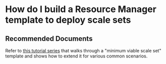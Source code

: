 <properties
    pageTitle="How do I build a Resource Manager template to deploy scale sets"
    description="How do I build a Resource Manager template to deploy scale sets"
    service="microsoft.compute"
    resource="virtualmachinescalesets"
    authors="scottAzure"
    ms.author="scotro"
    displayOrder="6"
    selfHelpType="resource"
    supportTopicIds=""
    productPesIds=""
    resourceTags=""
    cloudEnvironments="public"
    articleId="eb5944d6-987a-4e6e-9488-fbee3b8a6856"
/>

# How do I build a Resource Manager template to deploy scale sets

## Recommended Documents

Refer to [this tutorial series](https://docs.microsoft.com/azure/virtual-machine-scale-sets/virtual-machine-scale-sets-mvss-start) that walks through a "minimum viable scale set" template and shows how to extend it for various common scenarios.
